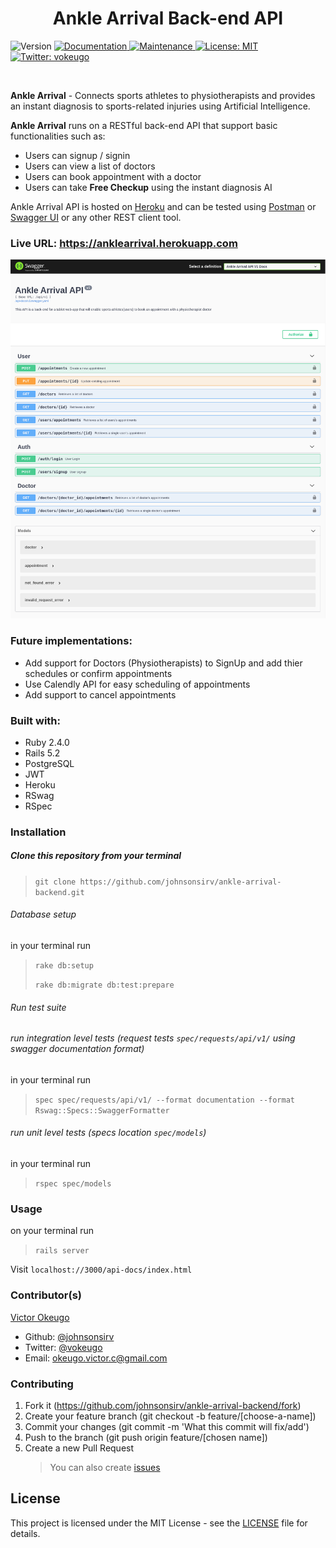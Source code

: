 <h1 align="center">Ankle Arrival Back-end API</h1>
<p>
  <img alt="Version" src="https://img.shields.io/badge/version-1.0.0-blue.svg?cacheSeconds=2592000" />
  <a href="https://github.com/johnsonsirv/ankle-arrival-backend#readme" target="_blank">
    <img alt="Documentation" src="https://img.shields.io/badge/documentation-yes-brightgreen.svg" />
  </a>
  <a href="https://github.com/johnsonsirv/ankle-arrival-backend/graphs/commit-activity" target="_blank">
    <img alt="Maintenance" src="https://img.shields.io/badge/Maintained%3F-yes-green.svg" />
  </a>
  <a href="https://github.com/johnsonsirv/ankle-arrival-backend/blob/master/LICENSE" target="_blank">
    <img alt="License: MIT" src="https://img.shields.io/github/license/johnsonsirv/ankle-arrival-backend" />
  </a>
  <a href="https://twitter.com/vokeugo" target="_blank">
    <img alt="Twitter: vokeugo" src="https://img.shields.io/twitter/follow/vokeugo.svg?style=social" />
  </a>
</p>

<br>

<p>
  <b>Ankle Arrival</b> - Connects sports athletes to physiotherapists and provides an instant diagnosis to sports-related injuries using Artificial Intelligence.

<b>Ankle Arrival</b> runs on a RESTful back-end API that support basic functionalities such as:
</p>

- Users can signup / signin
- Users can view a list of doctors
- Users can book appointment with a doctor
- Users can take **Free Checkup** using the instant diagnosis AI

Ankle Arrival API is hosted on [Heroku](https://heroku.com) and can be tested using [Postman](https://chrome.google.com/webstore/detail/postman/fhbjgbiflinjbdggehcddcbncdddomop?hl=en) or [Swagger UI](https://anklearrival.herokuapp.com/api-docs/index.html) or any other REST client tool.

### Live URL: https://anklearrival.herokuapp.com

<a href="https://anklearrival.herokuapp.com/api-docs/index.html" target="_blank">
    <img alt="ankle-arrival" src="https://github.com/johnsonsirv/ankle-arrival-backend/blob/ouath/docs/ankle-arrival.png" />
</a>

### Future implementations:

- Add support for Doctors (Physiotherapists) to SignUp and add thier schedules or confirm appointments
- Use Calendly API for easy scheduling of appointments
- Add support to cancel appointments

### Built with:

- Ruby 2.4.0
- Rails 5.2
- PostgreSQL
- JWT
- Heroku
- RSwag
- RSpec

### Installation

##### Clone this repository from your terminal

> `git clone https://github.com/johnsonsirv/ankle-arrival-backend.git`

###### Database setup

in your terminal run

> `rake db:setup`
>
> `rake db:migrate db:test:prepare`

###### Run test suite

###### run integration level tests (request tests `spec/requests/api/v1/` using swagger documentation format)

in your terminal run

> `spec spec/requests/api/v1/ --format documentation --format Rswag::Specs::SwaggerFormatter`

###### run unit level tests (specs location `spec/models`)

in your terminal run

> `rspec spec/models`

### Usage

on your terminal run

> `rails server`

Visit `localhost://3000/api-docs/index.html`

### Contributor(s)

[Victor Okeugo](https://linkedin.com/in/victorokeugo/)

- Github: [@johnsonsirv](https://github.com/johnsonsirv)
- Twitter: [@vokeugo](https://twitter.com/@vokeugo/)
- Email: [okeugo.victor.c@gmail.com]()

### Contributing

1. Fork it (https://github.com/johnsonsirv/ankle-arrival-backend/fork)
2. Create your feature branch (git checkout -b feature/[choose-a-name])
3. Commit your changes (git commit -m 'What this commit will fix/add')
4. Push to the branch (git push origin feature/[chosen name])
5. Create a new Pull Request
   > You can also create [issues](https://github.com/johnsonsirv/ankle-arrival-backend/issues)

## License

This project is licensed under the MIT License - see the [LICENSE](./LICENSE.md) file for details.